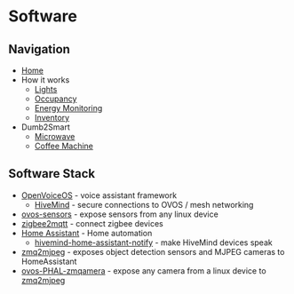 # Software

## Navigation

- [Home](../readme.md)
- How it works
  - [Lights](lights.md)
  - [Occupancy](occupancy.md)
  - [Energy Monitoring](energy.md)
  - [Inventory](inventory.md)
- Dumb2Smart
  - [Microwave](../dumb2smart/microwave.md)
  - [Coffee Machine](../dumb2smart/coffee_machine.md)


## Software Stack

- [OpenVoiceOS](https://www.openvoiceos.org) - voice assistant framework
  - [HiveMind](https://jarbashivemind.github.io/HiveMind-community-docs) - secure connections to OVOS / mesh networking
- [ovos-sensors](https://github.com/OpenVoiceOS/ovos-PHAL-sensors) - expose sensors from any linux device
- [zigbee2mqtt](https://www.zigbee2mqtt.io/) - connect zigbee devices
- [Home Assistant](https://www.home-assistant.io) - Home automation
  - [hivemind-home-assistant-notify](https://jarbashivemind.github.io/HiveMind-community-docs/homeassistant/) - make HiveMind devices speak
- [zmq2mjpeg](https://github.com/OpenJarbas/zmq2mjpeg) - exposes object detection sensors and MJPEG cameras to HomeAssistant
- [ovos-PHAL-zmqamera](https://github.com/OpenVoiceOS/ovos-PHAL-zmqamera) - expose any camera from a linux device to [zmq2mjpeg](https://github.com/OpenJarbas/zmq2mjpeg) 
